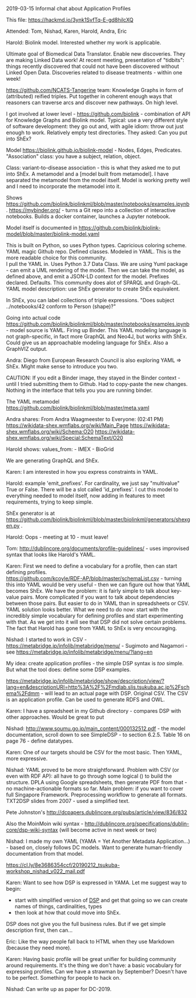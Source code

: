 2019-03-15 Informal chat about Application Profiles

This file: https://hackmd.io/3ynk1SvfTq-E-gd8hilcXQ

Attended: Tom, Nishad, Karen, Harold, Andra, Eric

Harold: Biolink model.  Interested whether my work is applicable.

Ultimate goal of Biomedical Data Translator.  Enable new discoveries.  They are making Linked Data work!  At recent meeting, presentation of "tidbits": things recently discovered that could not have been discovered without Linked Open Data.  Discoveries related to disease treatments - within one week!

https://github.com/NCATS-Tangerine team: Knowledge Graphs in form of (attributed) reified triples.  Put together in coherent enough ways that reasoners can traverse arcs and discover new pathways.  On high level.

I got involved at lower level - https://github.com/biolink - combination of API for Knowledge Graphs and Biolink model.  Typical: use a very different style of software development: they go out and, with agile idiom: throw out just enough to work.  Relatively empty test directories.  They asked: Can you put into ShEx?

Model https://biolink.github.io/biolink-model - Nodes, Edges, Predicates.  "Association" class: you have a subject, relation, object.

Class: variant-to-disease association - this is what they asked me to put into ShEx.  A metamodel and a [model built from metamodel].  I have separated the metamodel from the model itself.  Model is working pretty well and I need to incorporate the metamodel into it.

Shows https://github.com/biolink/biolinkml/blob/master/notebooks/examples.ipynb . 
https://mybinder.org/ - turns a Git repo into a collection of interactive notebooks.  Builds a docker container, launches a Jupyter notebook.

Model itself is documented in https://github.com/biolink/biolink-model/blob/master/biolink-model.yaml

This is built on Python, so uses Python types.  Capricious coloring scheme. YAML magic Github repo.  Defined classes.  Modeled in YAML.  This is the more readable choice for this community.  
I pull the YAML in.  Uses Python 3.7 Data Class.  We are using Yuml package - can emit a UML rendering of the model.  Then we can take the model, as defined above, and emit a JSON-LD context for the model.  Prefixes declared.  Defaults.  This community does alot of SPARQL and Graph-QL.  YAML model description: use ShEx generator to create ShEx equivalent.

In ShEx, you can label collections of triple expressions.  "Does subject ../notebooks/42 conform to Person (shape)?"

Going into actual code https://github.com/biolink/biolinkml/blob/master/notebooks/examples.ipynb - model source is YAML.  Firing up Binder.  This YAML modeling language is not graph-specific, in fact more GraphQL and Neo4J, but works with ShEx.  Could give us an approachable modeling language for ShEx.  Also a GraphVIZ output.

Andra: Diego from European Research Council is also exploring YAML => ShEx.  Might make sense to introduce you two.  

CAUTION: If you edit a Binder image, they stayed in the Binder context - until I tried submitting them to Github.  Had to copy-paste the new changes.  Nothing in the interface that tells you you are running binder.

The YAML metamodel https://github.com/biolink/biolinkml/blob/master/meta.yaml

Andra shares:
From Andra Waagmeester to Everyone: (02:41 PM)
https://wikidata-shex.wmflabs.org/wiki/Main_Page 
 https://wikidata-shex.wmflabs.org/wiki/Schema:O20
 https://wikidata-shex.wmflabs.org/wiki/Special:SchemaText/O20
 
Harold shows: 
    values_from:
      - IMEX
      - BioGrid

We are generating GraphQL and ShEx.

Karen: I am interested in how you express constraints in YAML.

Harold: example 'emit_prefixes'. For cardinality, we just say "multivalue" True or False.  There will be a slot called 'id_prefixes'.  I cut this model to everything needed to model itself, now adding in features to meet requirements, trying to keep simple.

ShEx generator is at https://github.com/biolink/biolinkml/blob/master/biolinkml/generators/shexgen.py .

Harold: Oops - meeting at 10 - must leave!

Tom: http://dublincore.org/documents/profile-guidelines/ - uses improvised syntax that looks like Harold's YAML.

Karen: First we need to define a vocabulary for a profile, then can start defining profiles.  
https://github.com/kcoyle/RDF-AP/blob/master/schemaList.csv - turning this into YAML would be very useful - then we can figure out how that YAML becomes ShEx.  We have the problem: it is fairly simple to talk about key-value pairs.  More complicated if you want to talk about dependencies between those pairs.  But easier to do in YAML than in spreadsheets or CSV.  YAML solution looks better.  What we need to do now: start with the incredibly simple vocabulary for defining profiles and start experimenting with that.  As we get into it will see that DSP did not solve certain problems.  The fact that Harold has gone from YAML to ShEx is very encouraging.

Nishad: I started to work in CSV - https://metabridge.jp/infolib/metabridge/menu/ - Sugimoto and Nagamori - see https://metabridge.jp/infolib/metabridge/menu/?lang=en

My idea: create application profiles - the simple DSP syntax is _too_ simple.  But what the tool does: define some DSP examples. 

https://metabridge.jp/infolib/metabridge/show/description/view/?lang=en&descriptionURI=http%3A%2F%2Fmdlab.slis.tsukuba.ac.jp%2Fschema%2Fdmm - will lead to an actual page with DSP.  Original CSV.  The CSV is an application profile.  Can be used to generate RDFS and OWL.

Karen: I have a spreadsheet in my Github directory - compares DSP with other approaches.  Would be great to put 

Nishad: http://www.soumu.go.jp/main_content/000132512.pdf - the model documentation, scroll down to see SimpleDSP - to section 6.2.5.  Table 16 on page 76 - define datatypes.  

Karen: One of our targets should be CSV for the most basic. Then YAML, more expressive.

Nishad: YAML proved to be more straightforward.  Problem with CSV (or even with RDF AP): all have to go through some logical () to build the structure.  DPLA using Google spreadsheets, then generate PDF from that - no machine-actionable formats so far.  Main problem: if you want to cover full Singapore Framework.  Preprocessing workflow to generate all formats.  TXT2DSP slides from 2007 - used a simplified text.  

Pete Johnston's http://dcpapers.dublincore.org/pubs/article/view/836/832 

Also the MoinMoin wiki syntax - http://dublincore.org/specifications/dublin-core/dsp-wiki-syntax (will become active in next week or two)

Nishad: I made my own YAML (YAMA = Yet Another Metadata Application...) - based on, closely follows DC models.  Want to generate human-friendly documentation from that model.

https://cl.ly/8e3686354ccf/20190212_tsukuba-workshop_nishad_v022_mail.pdf

Karen: Want to see how DSP is expressed in YAMA.  Let me suggest way to begin: 
* start with simplified version of [DSP](http://dublincore.org/documents/dc-dsp/) and get that going so we can create names of things, cardinalities, types
* then look at how that could move into ShEx.

DSP does not give you the full business rules.  But if we get simple description first, then can...

Eric: Like the way people fall back to HTML when they use Markdown (because they need more).

Karen: Having basic profile will be great unifier for building community around requirements.  It's the thing we don't have: a basic vocabulary for expressing profiles.
Can we have a strawman by September?  Doesn't have to be perfect.  Something for people to hack on.

Nishad: Can write up as paper for DC-2019.
